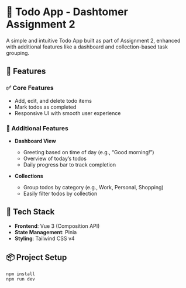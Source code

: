 # 📝 Todo App - Dashtomer Assignment 2

A simple and intuitive Todo App built as part of Assignment 2, enhanced with additional features like a dashboard and collection-based task grouping.

## 🚀 Features

### ✅ Core Features

- Add, edit, and delete todo items
- Mark todos as completed
- Responsive UI with smooth user experience

### 🎯 Additional Features

- **Dashboard View**

  - Greeting based on time of day (e.g., “Good morning!”)
  - Overview of today’s todos
  - Daily progress bar to track completion

- **Collections**
  - Group todos by category (e.g., Work, Personal, Shopping)
  - Easily filter todos by collection

## 🧰 Tech Stack

- **Frontend**: Vue 3 (Composition API)
- **State Management**: Pinia
- **Styling**: Tailwind CSS v4

## 📦 Project Setup

```bash
npm install
npm run dev
```
